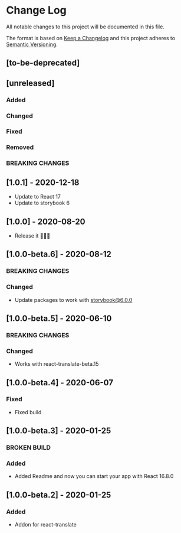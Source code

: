 # Change Log
All notable changes to this project will be documented in this file.

The format is based on [Keep a Changelog](http://keepachangelog.com/)
and this project adheres to [Semantic Versioning](http://semver.org/).

## [to-be-deprecated]

## [unreleased]
### Added
### Changed
### Fixed
### Removed
### BREAKING CHANGES


## [1.0.1] - 2020-12-18
- Update to React 17
- Update to storybook 6

## [1.0.0] - 2020-08-20
- Release it 🚀🚀🚀

## [1.0.0-beta.6] - 2020-08-12

### BREAKING CHANGES

### Changed
- Update packages to work with storybook@6.0.0

## [1.0.0-beta.5] - 2020-06-10
### BREAKING CHANGES
### Changed
- Works with react-translate-beta.15 

## [1.0.0-beta.4] - 2020-06-07

### Fixed
- Fixed build


## [1.0.0-beta.3] - 2020-01-25
### BROKEN BUILD
### Added
  - Added Readme and now you can start your app with React 16.8.0

## [1.0.0-beta.2] - 2020-01-25

### Added
  - Addon for react-translate
